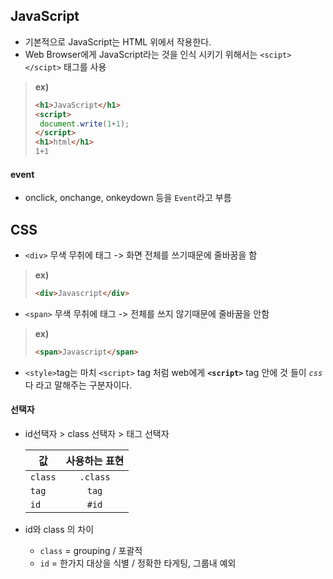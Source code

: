 ## JavaScript
- 기본적으로 JavaScript는 HTML 위에서 작용한다.
- Web Browser에게 JavaScript라는 것을 인식 시키기 위해서는 `<scipt></scipt>` 태그를 사용

>**ex)**  
>```html
><h1>JavaScript</h1>
><script>
>  document.write(1+1);
></script>
><h1>html</h1>
>1+1
>```

#### event
- onclick, onchange, onkeydown 등을 `Event`라고 부름

## CSS

-  `<div>` 무색 무취에 태그 -> 화면 전체를 쓰기때문에 줄바꿈을 함
> **ex)**  
>```html 
> <div>Javascript</div> 
>```
> 

- `<span>` 무색 무취에 태그 -> 전체를 쓰지 않기때문에 줄바꿈을 안함
> **ex)**  
>```html
> <span>Javascript</span>
>```

- `<style>`tag는 마치 `<script>` tag 처럼 web에게 **`<script>`** tag 안에 것 들이 *`css`* 다 라고 말해주는 구분자이다.


#### 선택자
- id선택자 > class 선택자 > 태그 선택자 

    | 값 | 사용하는 표현 |
    |---|:---:|
    | `class` | `.class`|
    | `tag` | `tag`|
    | `id` | `#id`|


- id와 class 의 차이
    - `class` = grouping / 포괄적
    - `id` = 한가지 대상을 식별 / 정확한 타게팅, 그룹내 예외


